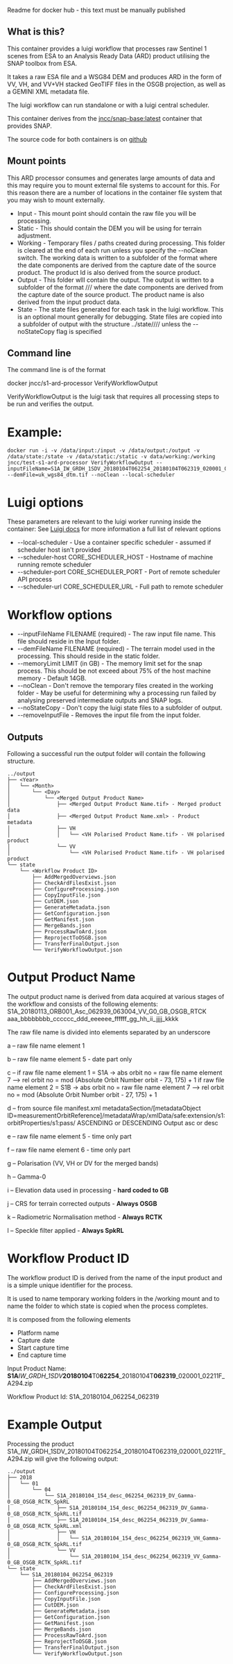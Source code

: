 Readme for docker hub - this text must be manually published

## What is this?

This container provides a luigi workflow that processes raw Sentinel 1 scenes from ESA to an Analysis Ready Data (ARD) product utilising the SNAP toolbox from ESA. 

It takes a raw ESA file and a WSG84 DEM and produces ARD in the form of VV, VH, and VV+VH stacked GeoTIFF files in the OSGB projection, as well as a GEMINI XML metadata file.

The luigi workflow can run standalone or with a luigi central scheduler.

This container derives from the [jncc/snap-base:latest](https://hub.docker.com/r/jncc/snap-base/) container that provides SNAP.

The source code for both containers is on [github](https://github.com/jncc/s1-ard-processor)

## Mount points

This ARD processor consumes and generates large amounts of data and this may require you to mount external file systems to account for this. For this reason there are a number of locations in the container file system that you may wish to mount externally.

* Input - This mount point should contain the raw file you will be processing.
* Static - This should contain the DEM you will be using for terrain adjustment. 
* Working - Temporary files / paths created during processing. This folder is cleared at the end of each run unless you specify the --noClean switch.  The working data is written to a subfolder of the format <productId> where the date components are derived from the capture date of the source product. The product Id is also derived from the source product.
* Output - This folder wlll contain the output. The output is written to a subfolder of the format <Year>/<Month>/<Day>/<product name> where the date components are derived from the capture date of the source product. The product name is also derived from the input product data.
* State - The state files generated for each task in the luigi workflow. This is an optional mount generally for debugging. State files are copied into a subfolder of output with the structure ../state/<Year>/<Month>/<Day>/<productId> unless the --noStateCopy flag is specified


## Command line

The command line is of the format 

docker <docker parameters> jncc/s1-ard-processor VerifyWorkflowOutput <luigi-parameters>

VerifyWorkflowOutput is the luigi task that requires all processing steps to be run and verifies the output.

# Example:

```
docker run -i -v /data/input:/input -v /data/output:/output -v /data/state:/state -v /data/static:/static -v data/working:/working jncc/test-s1-ard-processor VerifyWorkflowOutput --inputFileName=S1A_IW_GRDH_1SDV_20180104T062254_20180104T062319_020001_02211F_A294.zip --demFile=uk_wgs84_dtm.tif --noClean --local-scheduler
```

# Luigi options

These parameters are relevant to the luigi worker running inside the container: See [Luigi docs](https://luigi.readthedocs.io/en/stable/configuration.html#core) for more information a full list of relevant options

* --local-scheduler - Use a container specific scheduler - assumed if scheduler host isn't provided
* --scheduler-host CORE_SCHEDULER_HOST - Hostname of machine running remote scheduler
* --scheduler-port CORE_SCHEDULER_PORT - Port of remote scheduler API process
* --scheduler-url CORE_SCHEDULER_URL - Full path to remote scheduler

# Workflow options

* --inputFileName FILENAME (required) - The raw input file name. This file should reside in the Input folder.
* --demFileName FILENAME (required) - The terrain model used in the processing. This should reside in the static folder.
* --memoryLimit LIMIT (in GB) - The memory limit set for the snap process. This should be not exceed about 75% of the host machine memory - Default 14GB.
* --noClean - Don't remove the temporary files created in the working folder - May be useful for determining why a processing run failed by analysing preserved intermediate outputs and SNAP logs.
* --noStateCopy - Don't copy the luigi state files to a subfolder of output.
* --removeInputFile - Removes the input file from the input folder.

## Outputs

Following a successful run the output folder will contain the following structure.

    ../output
    ├── <Year>
    │   └── <Month>
    │       └── <Day>
    │           └── <Merged Output Product Name>
    │               ├── <Merged Output Product Name.tif> - Merged product data
    │               ├── <Merged Output Product Name.xml> - Product metadata
    │               ├── VH
    │               │   └── <VH Polarised Product Name.tif> - VH polarised product
    │               └── VV
    │                   └── <VH Polarised Product Name.tif> - VH polarised product
    └── state
        └── <Workflow Product ID>
            ├── AddMergedOverviews.json
            ├── CheckArdFilesExist.json
            ├── ConfigureProcessing.json
            ├── CopyInputFile.json
            ├── CutDEM.json
            ├── GenerateMetadata.json
            ├── GetConfiguration.json
            ├── GetManifest.json
            ├── MergeBands.json
            ├── ProcessRawToArd.json
            ├── ReprojectToOSGB.json
            ├── TransferFinalOutput.json
            └── VerifyWorkflowOutput.json

# Output Product Name

The output product name is derived from data acquired at various stages of the workflow and consists of the following elements:
S1A_20180113_ORB001_Asc_062939_063004_VV_G0_GB_OSGB_RTCK
aaa_bbbbbbbb_cccccc_ddd_eeeeee_ffffff_gg_hh_ii_jjjj_kkkk

The raw file name is divided into elements separated by an underscore 

a – raw file name element 1

b – raw file name element 5 - date part only

c – if raw file name element 1 = S1A  -> abs orbit no =  raw file name element 7 --> rel orbit no = mod (Absolute Orbit Number orbit - 73, 175) + 1
	if raw file name element 2 = S1B  -> abs orbit no =  raw file name element 7 --> rel orbit no = mod (Absolute Orbit Number orbit - 27, 175) + 1

d – from source file manifest.xml metadataSection/[metadataObject ID=measurementOrbitReference]/metadataWrap/xmlData/safe:extension/s1:orbitProperties/s1:pass/ ASCENDING or DESCENDING 
	Output asc or desc

e – raw file name element 5 - time only part

f – raw file name element 6 - time only part

g – Polarisation (VV, VH or DV for the merged bands)

h – Gamma-0

i – Elevation data used in processing - **hard coded to GB**

j – CRS for terrain corrected outputs - **Always OSGB**

k – Radiometric Normalisation method - **Always RCTK**

l – Speckle filter applied - **Always SpkRL**

# Workflow Product ID

The workflow product ID is derived from the name of the input product and is a simple unique identifier for the process. 

It is used to name temporary working folders in the /working mount and to name the folder to which state is copied when the process completes. 

It is composed from the following elements
* Platform name
* Capture date
* Start capture time
* End capture time

Input Product Name: **S1A**_IW_GRDH_1SDV_**20180104**T0**62254**_20180104T**062319**_020001_02211F_A294.zip

Workflow Product Id: S1A_20180104_062254_062319

# Example Output

Processing the product S1A_IW_GRDH_1SDV_20180104T062254_20180104T062319_020001_02211F_A294.zip will give the following output:

    ../output
    ├── 2018
    │   └── 01
    │       └── 04
    │           └── S1A_20180104_154_desc_062254_062319_DV_Gamma-0_GB_OSGB_RCTK_SpkRL
    │               ├── S1A_20180104_154_desc_062254_062319_DV_Gamma-0_GB_OSGB_RCTK_SpkRL.tif
    │               ├── S1A_20180104_154_desc_062254_062319_DV_Gamma-0_GB_OSGB_RCTK_SpkRL.xml
    │               ├── VH
    │               │   └── S1A_20180104_154_desc_062254_062319_VH_Gamma-0_GB_OSGB_RCTK_SpkRL.tif
    │               └── VV
    │                   └── S1A_20180104_154_desc_062254_062319_VV_Gamma-0_GB_OSGB_RCTK_SpkRL.tif
    └── state
        └── S1A_20180104_062254_062319
            ├── AddMergedOverviews.json
            ├── CheckArdFilesExist.json
            ├── ConfigureProcessing.json
            ├── CopyInputFile.json
            ├── CutDEM.json
            ├── GenerateMetadata.json
            ├── GetConfiguration.json
            ├── GetManifest.json
            ├── MergeBands.json
            ├── ProcessRawToArd.json
            ├── ReprojectToOSGB.json
            ├── TransferFinalOutput.json
            └── VerifyWorkflowOutput.json

